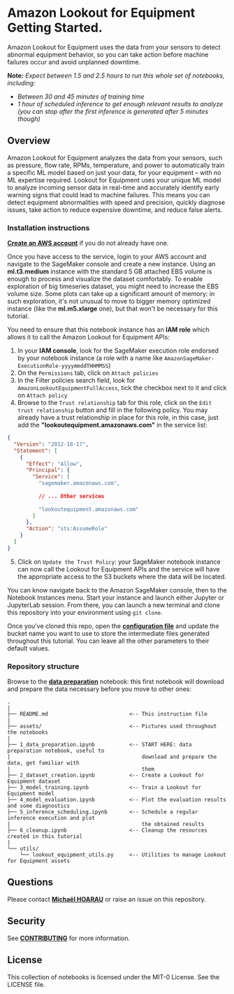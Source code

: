 # Amazon Lookout for Equipment Getting Started.
Amazon Lookout for Equipment uses the data from your sensors to detect abnormal equipment behavior, so you can take action before machine failures occur and avoid unplanned downtime.

**Note:** *Expect between 1.5 and 2.5 hours to run this whole set of notebooks, including:*
* *Between 30 and 45 minutes of training time*
* *1 hour of scheduled inference to get enough relevant results to analyze (you can stop after the first inference is generated after 5 minutes though)*

## Overview
Amazon Lookout for Equipment analyzes the data from your sensors, such as pressure, flow rate, RPMs, temperature, and power to automatically train a specific ML model based on just your data, for your equipment – with no ML expertise required. Lookout for Equipment uses your unique ML model to analyze incoming sensor data in real-time and accurately identify early warning signs that could lead to machine failures. This means you can detect equipment abnormalities with speed and precision, quickly diagnose issues, take action to reduce expensive downtime, and reduce false alerts.

### Installation instructions
[**Create an AWS account**](https://portal.aws.amazon.com/gp/aws/developer/registration/index.html) if you do not already have one.

Once you have access to the service, login to your AWS account and navigate to the SageMaker console and create a new instance. Using an **ml.t3.medium** instance with the standard 5 GB attached EBS volume is enough to process and visualize the dataset comfortably. To enable exploration of big timeseries dataset, you might need to increase the EBS volume size. Some plots can take up a significant amount of memory: in such exploration, it's not unusual to move to bigger memory optimized instance (like the **ml.m5.xlarge** one), but that won't be necessary for this tutorial.

You need to ensure that this notebook instance has an **IAM role** which allows it to call the Amazon Lookout for Equipment APIs:

1. In your **IAM console**, look for the SageMaker execution role endorsed by your notebook instance (a role with a name like `AmazonSageMaker-ExecutionRole-yyyymmddTHHMMSS`)
2. On the `Permissions` tab, click on `Attach policies`
3. In the Filter policies search field, look for `AmazonLookoutEquipmentFullAccess`, tick the checkbox next to it and click on `Attach policy`
4. Browse to the `Trust relationship` tab for this role, click on the `Edit trust relationship` button and fill in the following policy. You may already have a trust relationship in place for this role, in this case, just add the **"lookoutequipment.amazonaws.com"** in the service list:

```json
{
  "Version": "2012-10-17",
  "Statement": [
    {
      "Effect": "Allow",
      "Principal": {
        "Service": [
          "sagemaker.amazonaws.com",
            
          // ... Other services
            
          "lookoutequipment.amazonaws.com"
        ]
      },
      "Action": "sts:AssumeRole"
    }
  ]
}
```
5. Click on `Update the Trust Policy`: your SageMaker notebook instance can now call the Lookout for Equipment APIs and the service will have the appropriate access to the S3 buckets where the data will be located.

You can know navigate back to the Amazon SageMaker console, then to the Notebook Instances menu. Start your instance and launch either Jupyter or JupyterLab session. From there, you can launch a new terminal and clone this repository into your environment using `git clone`.

Once you've cloned this repo, open the [**configuration file**](config.py) and update the bucket name you want to use to store the intermediate files generated throughout this tutorial. You can leave all the other parameters to their default values.

### Repository structure
Browse to the [**data preparation**](1_data_preparation.ipynb) notebook: this first notebook will download and prepare the data necessary before you move to other ones:

```
.
|
├── README.md                          <-- This instruction file
|
├── assets/                            <-- Pictures used throughout the notebooks
|
├── 1_data_preparation.ipynb           <-- START HERE: data preparation notebook, useful to
|                                          download and prepare the data, get familiar with
|                                          them
├── 2_dataset_creation.ipynb           <-- Create a Lookout for Equipment dataset
├── 3_model_training.ipynb             <-- Train a Lookout for Equipment model
├── 4_model_evaluation.ipynb           <-- Plot the evaluation results and some diagnostics
├── 5_inference_scheduling.ipynb       <-- Schedule a regular inference execution and plot
|                                          the obtained results
├── 6_cleanup.ipynb                    <-- Cleanup the resources created in this tutorial
|
└── utils/
    └── lookout_equipment_utils.py     <-- Utilities to manage Lookout for Equipment assets
```

## Questions

Please contact [**Michaël HOARAU**](mailto:michoara@amazon.fr) or raise an issue on this repository.

## Security

See [**CONTRIBUTING**](CONTRIBUTING.md#security-issue-notifications) for more information.

## License
This collection of notebooks is licensed under the MIT-0 License. See the LICENSE file.